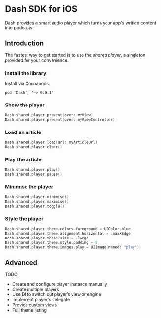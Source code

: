 # Dash SDK for iOS

Dash provides a smart audio player which turns your app's written content into podcasts.

## Introduction

The fastest way to get started is to use the *shared player*, a singleton provided for your convenience.

### Install the library

Install via Cocoapods.

```
pod 'Dash', '~> 0.0.1'
```

### Show the player

```swift
Dash.shared.player.present(over: myView)
Dash.shared.player.present(over: myViewController)
```

### Load an article

```swift
Dash.shared.player.load(url: myArticleUrl)
Dash.shared.player.clear()
```

### Play the article

```swift
Dash.shared.player.play()
Dash.shared.player.pause()
```

### Minimise the player

```swift
Dash.shared.player.minimise()
Dash.shared.player.maximise()
Dash.shared.player.toggle()
```

### Style the player

```swift
Dash.shared.player.theme.colors.foreground = UIColor.blue
Dash.shared.player.theme.alignment.horizontal = .maxXEdge
Dash.shared.player.theme.size = .large
Dash.shared.player.theme.style.padding = 8
Dash.shared.player.theme.images.play = UIImage(named: "play")
```

## Advanced

TODO

- Create and configure player instance manually
- Create multiple players
- Use DI to switch out player’s view or engine
- Implement player's delegate
- Provide custom views
- Full theme listing

